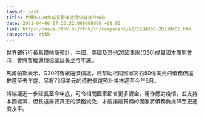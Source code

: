 ```yaml
---
layout: post
title: 世銀料G20將延長暫緩還債協議至今年底
date: 2021-04-06 07:36:22.000000000 +08:00
link: https://news.rthk.hk/rthk/ch/component/k2/1584350-20210406.htm
categories: rthk
---
```


世界銀行行長馬爾帕斯預計，中國、美國及其他20國集團(G20)成員國本周開會時，會將暫緩還債協議延長至今年底。

馬爾帕斯表示，G20的暫緩還債倡議，已幫助相關國家將約50億美元的債務償還推遲至去年底，另有73億美元的債務償還預計將推遲至今年6月。

將協議進一步延長至今年底，可令相關國家節省更多資金，用作應對疫情，並支持本國經濟，但長遠需要真正的債務減免，才能讓最貧窮的國家將債務負擔降至更適度水平。
